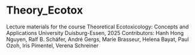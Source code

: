 # Theory_Ecotox
Lecture materials for the course Theoretical Ecotoxicology: Concepts and Applications
University Duisburg-Essen, 2025
Contributors: Hanh Hong Nguyen, Ralf B. Schäfer, André Gergs, Marie Brasseur, Helena Bayat, Paul Ozoh, Iris Pimentel, Verena Schreiner